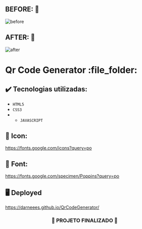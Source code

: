 ## BEFORE: :pushpin:

![before](https://github.com/darneees/QrCodeGenerator/assets/79709843/31784251-7a6c-472a-a3c6-5e9816c940e5)


## AFTER: :pushpin:

![after](https://github.com/darneees/QrCodeGenerator/assets/79709843/a273c348-33e0-4fd4-b548-6af8d0bb260e)


<h1>
  Qr Code Generator :file_folder:
</h1>

## ✔️ Tecnologias utilizadas:
- ``HTML5``
- ``CSS3``
- - ``JAVASCRIPT``

## :paperclip: Icon:

https://fonts.google.com/icons?query=po

## :paperclip: Font:

https://fonts.google.com/specimen/Poppins?query=po

## :desktop_computer: Deployed

https://darneees.github.io/QrCodeGenerator/

<h3 align="center">
  
  :construction: PROJETO FINALIZADO :construction:
  
</h3>
